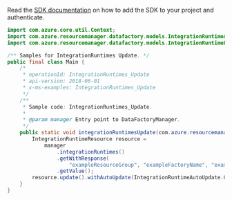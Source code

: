 Read the [SDK documentation](https://github.com/Azure/azure-sdk-for-java/blob/azure-resourcemanager-datafactory_1.0.0-beta.5/sdk/datafactory/azure-resourcemanager-datafactory/README.md) on how to add the SDK to your project and authenticate.

```java
import com.azure.core.util.Context;
import com.azure.resourcemanager.datafactory.models.IntegrationRuntimeAutoUpdate;
import com.azure.resourcemanager.datafactory.models.IntegrationRuntimeResource;

/** Samples for IntegrationRuntimes Update. */
public final class Main {
    /*
     * operationId: IntegrationRuntimes_Update
     * api-version: 2018-06-01
     * x-ms-examples: IntegrationRuntimes_Update
     */
    /**
     * Sample code: IntegrationRuntimes_Update.
     *
     * @param manager Entry point to DataFactoryManager.
     */
    public static void integrationRuntimesUpdate(com.azure.resourcemanager.datafactory.DataFactoryManager manager) {
        IntegrationRuntimeResource resource =
            manager
                .integrationRuntimes()
                .getWithResponse(
                    "exampleResourceGroup", "exampleFactoryName", "exampleIntegrationRuntime", null, Context.NONE)
                .getValue();
        resource.update().withAutoUpdate(IntegrationRuntimeAutoUpdate.OFF).withUpdateDelayOffset("\"PT3H\"").apply();
    }
}
```
